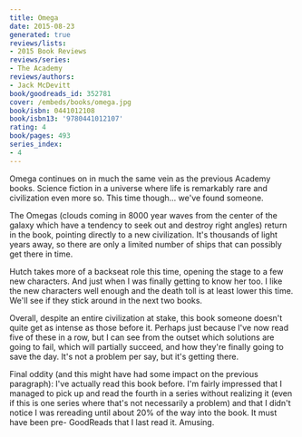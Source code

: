 ```yaml
---
title: Omega
date: 2015-08-23
generated: true
reviews/lists:
- 2015 Book Reviews
reviews/series:
- The Academy
reviews/authors:
- Jack McDevitt
book/goodreads_id: 352781
cover: /embeds/books/omega.jpg
book/isbn: 0441012108
book/isbn13: '9780441012107'
rating: 4
book/pages: 493
series_index:
- 4
---
```

Omega continues on in much the same vein as the previous Academy books. Science fiction in a universe where life is remarkably rare and civilization even more so. This time though... we've found someone.  

The Omegas (clouds coming in 8000 year waves from the center of the galaxy which have a tendency to seek out and destroy right angles) return in the book, pointing directly to a new civilization. It's thousands of light years away, so there are only a limited number of ships that can possibly get there in time.  

<!--more-->

Hutch takes more of a backseat role this time, opening the stage to a few new characters. And just when I was finally getting to know her too. I like the new characters well enough and the death toll is at least lower this time. We'll see if they stick around in the next two books.  

Overall, despite an entire civilization at stake, this book someone doesn't quite get as intense as those before it. Perhaps just because I've now read five of these in a row, but I can see from the outset which solutions are going to fail, which will partially succeed, and how they're finally going to save the day. It's not a problem per say, but it's getting there.  

Final oddity (and this might have had some impact on the previous paragraph): I've actually read this book before. I'm fairly impressed that I managed to pick up and read the fourth in a series without realizing it (even if this is one series where that's not necessarily a problem) and that I didn't notice I was rereading until about 20% of the way into the book. It must have been pre- GoodReads that I last read it. Amusing.